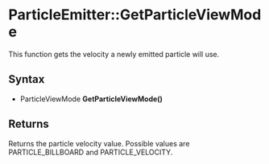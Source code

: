 # ParticleEmitter::GetParticleViewMode

This function gets the velocity a newly emitted particle will use.

## Syntax

- ParticleViewMode **GetParticleViewMode()**

## Returns

Returns the particle velocity value. Possible values are PARTICLE_BILLBOARD and PARTICLE_VELOCITY.
